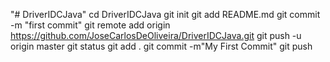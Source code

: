 "# DriverIDCJava" 
cd DriverIDCJava
git init
git add README.md
git commit -m "first commit"
git remote add origin https://github.com/JoseCarlosDeOliveira/DriverIDCJava.git
git push -u origin master
git status
git add .
git commit -m"My First Commit"
git push
